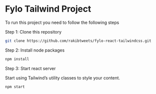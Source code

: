 # Fylo Tailwind Project

To run this project you need to follow the following steps

Step 1: Clone this repository

```sh
git clone https://github.com/rakibtweets/fylo-react-tailwindcss.git

```

Step 2: Install node packages

```sh
npm install
```

Step 3: Start react server

Start using Tailwind’s utility classes to style your content.

```sh
npm start
```
